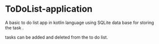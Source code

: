 # ToDoList-application

A basic to do list app in kotlin language using SQLite data base for storing the task . 

tasks can be added and deleted from the to do list.
